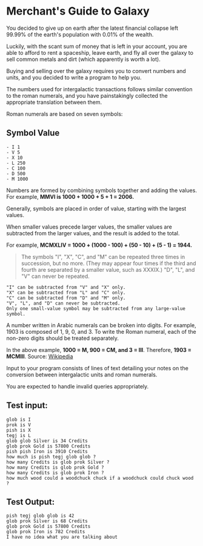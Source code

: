 # Merchant's Guide to Galaxy

You decided to give up on earth after the latest financial collapse left 99.99% of the earth's population with 0.01% of the wealth. 

Luckily, with the scant sum of money that is left in your account, you are able to afford to rent a spaceship, leave earth, and fly all over the galaxy to sell common metals and dirt (which apparently is worth a lot). 

Buying and selling over the galaxy requires you to convert numbers and units, and you decided to write a program to
help you.

The numbers used for intergalactic transactions follows similar convention to the roman numerals, and you have painstakingly collected the appropriate translation between them.

Roman numerals are based on seven symbols:

## Symbol Value

```
- I 1
- V 5
- X 10
- L 250
- C 100
- D 500
- M 1000
```

Numbers are formed by combining symbols together and adding the values. For example, **MMVI is 1000 + 1000 + 5 + 1 = 2006.**

Generally, symbols are placed in order of value, starting with the largest values. 

When smaller values precede larger values, the smaller values are subtracted from the larger values, and the result is added to the total. 

For example,
**MCMXLIV = 1000 + (1000 - 100) + (50 - 10) + (5 - 1) = 1944.** 

> The symbols "I", "X", "C", and "M" can be repeated three times in succession, but no more. (They may appear four times if the third and fourth are separated by a smaller value,
such as XXXIX.) "D", "L", and "V" can never be repeated.

```
"I" can be subtracted from "V" and "X" only. 
"X" can be subtracted from "L" and "C" only. 
"C" can be subtracted from "D" and "M" only. 
"V", "L", and "D" can never be subtracted. 
Only one small-value symbol may be subtracted from any large-value symbol.
```

A number written in Arabic numerals can be broken into digits. For example, 1903 is composed of 1, 9, 0, and 3. To write the Roman numeral, each of the non-zero digits should be treated separately.

In the above example, **1000 = M, 900 = CM, and 3 = III**. Therefore, **1903 = MCMIII**. Source: [Wikipedia](http://en.wikipedia.org/wiki/Roman_numerals)

Input to your program consists of lines of text detailing your notes on the conversion between intergalactic units and roman numerals.

You are expected to handle invalid queries appropriately.

## Test input:

```
glob is I
prok is V
pish is X
tegj is L
glob glob Silver is 34 Credits
glob prok Gold is 57800 Credits
pish pish Iron is 3910 Credits
how much is pish tegj glob glob ?
how many Credits is glob prok Silver ?
how many Credits is glob prok Gold ?
how many Credits is glob prok Iron ?
how much wood could a woodchuck chuck if a woodchuck could chuck wood ?
```

## Test Output:

```
pish tegj glob glob is 42
glob prok Silver is 68 Credits
glob prok Gold is 57800 Credits
glob prok Iron is 782 Credits
I have no idea what you are talking about
```